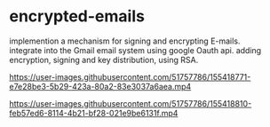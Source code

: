 # encrypted-emails
implemention a mechanism for signing and encrypting E-mails.  
integrate into the Gmail email system using google Oauth api. adding encryption, signing and key distribution, using RSA.


https://user-images.githubusercontent.com/51757786/155418771-e7e28be3-5b29-423a-80a2-83e3037a6aea.mp4



https://user-images.githubusercontent.com/51757786/155418810-feb57ed6-8114-4b21-bf28-021e9be6131f.mp4

